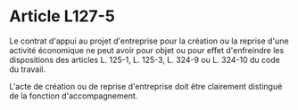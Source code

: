 # Article L127-5

Le contrat d'appui au projet d'entreprise pour la création ou la reprise d'une activité économique ne peut avoir pour objet ou pour effet d'enfreindre les dispositions des articles L. 125-1, L. 125-3,
L. 324-9 ou L. 324-10 du code du travail.

L'acte de création ou de reprise d'entreprise doit être clairement distingué de la fonction d'accompagnement.
